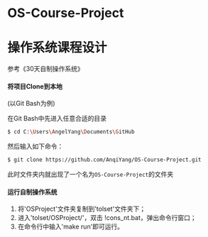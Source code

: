 # OS-Course-Project
操作系统课程设计
================

参考《30天自制操作系统》


#### 将项目Clone到本地
(以Git Bash为例)

在Git Bash中先进入任意合适的目录

```bash
$ cd C:\Users\AngelYang\Documents\GitHub
```

然后输入如下命令：

```bash
$ git clone https://github.com/AnqiYang/OS-Course-Project.git
```

此时文件夹内就出现了一个名为`OS-Course-Project`的文件夹


#### 运行自制操作系统

1. 将'OSProject'文件夹复制到'tolset'文件夹下；
2. 进入'tolset/OSProject/'，双击 !cons_nt.bat，弹出命令行窗口；
3. 在命令行中输入'make run'即可运行。
